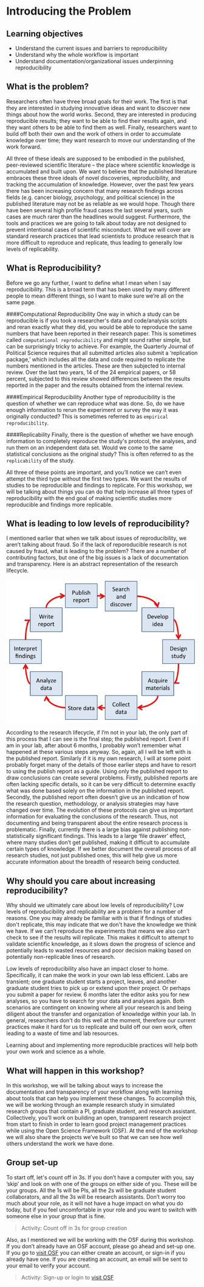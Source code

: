 # Introducing the Problem

## Learning objectives
* Understand the current issues and barriers to reproducibility
* Understand why the whole workflow is important
* Understand documentation/organizational issues underpinning reproducibility 

## What is the problem?

Researchers often have three broad goals for their work. The first is that they are interested in studying innovative ideas and want to discover new things about how the world works. Second, they are interested in producing reproducible results; they want to be able to find their results again, and they want others to be able to find them as well. Finally, researchers want to build off both their own and the work of others in order to accumulate knowledge over time; they want research to move our understanding of the work forward. 

All three of these ideals are supposed to be embodied in the published, peer-reviewed scientific literature – the place where scientific knowledge is accumulated and built upon. We want to believe that the published literature embraces these three ideals of novel discoveries, reproducibility, and tracking the accumulation of knowledge. However, over the past few years there has been increasing concern that many research findings across fields (e.g. cancer biology, psychology, and political science) in the published literature may not be as reliable as we would hope. Though there have been several high profile fraud cases the last several years, such cases are much rarer than the headlines would suggest. Furthermore, the tools and practices we are going to talk about today are not designed to prevent intentional cases of scientific misconduct. What we will cover are standard research practices that lead scientists to produce research that is more difficult to reproduce and replicate, thus leading to generally low levels of replicability. 


## What is Reproducibility?

Before we go any further, I want to define what I mean when I say reproducibility. This is a broad term that has been used by many different people to mean different things, so I want to make sure we’re all on the same page. 

####Computational Reproducibility
One way in which a study can be reproducible is if you took a researcher's data and code/analysis scripts and reran exactly what they did, you would be able to reproduce the same numbers that have been reported in their research paper. This is sometimes called `computational reproducibility` and might sound rather simple, but can be surprisingly tricky to achieve. For example, the Quarterly Journal of Political Science requires that all submitted articles also submit a ‘replication package,’ which includes all the data and code required to replicate the numbers mentioned in the articles. These are then subjected to internal review. Over the last two years, 14 of the 24 empirical papers, or 58 percent, subjected to this review showed differences between the results reported in the paper and the results obtained from the internal review.

####Empirical Reproducibility
Another type of reproducibility is the question of whether we can reproduce what was done. So, do we have enough information to rerun the experiment or survey the way it was originally conducted? This is sometimes referred to as `empirical reproducibility`.

####Replicability
Finally, there is the question of whether we have enough information to completely reproduce the study's protocol, the analyses, and run them on an independent data set. Would we come to the same statistical conclusions as the original study? This is often referred to as the `replicability` of the study.

All three of these points are important, and you’ll notice we can’t even attempt the third type without the first two types. We want the results of studies to be reproducible and findings to replicate. For this workshop, we will be talking about things you can do that help increase all three types of reproducibility with the end goal of making scientific studies more reproducible and findings more replicable.


## What is leading to low levels of reproducibility?

I mentioned earlier that when we talk about issues of reproducibility, we aren’t talking about fraud. So if the lack of reporoducible research is not caused by fraud, what is leading to the problem? There are a number of contributing factors, but one of the big issues is a lack of documentation and transparency. Here is an abstract representation of the research lifecycle. 

![research lifecycle](intro_figs/research_lifecycle.png)


According to the research lifecycle, if I’m not in your lab, the only part of this process that I can see is the final step; the published report. Even if I am in your lab, after about 6 months, I probably won’t remember what happened at these various steps anyway. So, again, all I will be left with is the published report. Similarly if it is my own research, I will at some point probably forget many of the details of those earlier steps and have to resort to using the publish report as a guide. Using only the published report to draw conclusions can create several problems. Firstly, published reports are often lacking specific details, so it can be very difficult to determine exactly what was done based solely on the information in the published report. Secondly, the published report often doesn’t give us an indication of how the research question, methodology, or analysis strategies may have changed over time. The evolution of these protocols can give us important information for evaluating the conclusions of the research. Thus, not documenting and being transparent about the entire research process is problematic. Finally, currently there is a large bias against publishing non-statistically significant findings. This leads to a large ‘file drawer’ effect, where many studies don’t get published, making it difficult to accumulate certain types of knowledge. If we better document the overall process of all research studies, not just published ones, this will help give us more accurate information about the breadth of research being conducted. 

## Why should you care about increasing reproducibility?

Why should we ultimately care about low levels of reproducibility? Low levels of reproducibility and replicability are a problem for a number of reasons. One you may already be familiar with is that if findings of studies don't replicate, this may indicate that we don't have the knowledge we think we have. If we can’t reproduce the experiments that means we also can't check to see if the results will replicate. This makes it difficult to attempt to validate scientific knowledge, as it slows down the progress of science and potentially leads to wasted resources and poor decision making based on potentially non-replicable lines of research.

Low levels of reproducibility also have an impact closer to home. Specifically, it can make the work in your own lab less efficient. Labs are transient; one graduate student starts a project, leaves, and another graduate student tries to pick up or extend upon their project. Or perhaps you submit a paper for review. 6 months later the editor asks you for new analyses, so you have to search for your data and analyses again. Both scenarios are contingent on knowing where all your research is and being diligent about the transfer and organization of knowledge within your lab. In general, researchers don't do this well at the moment, therefore our current practices make it hard for us to replicate and build off our own work, often leading to a waste of time and lab resources. 

Learning about and implementing more reproducible practices will help both your own work and science as a whole. 


## What will happen in this workshop?

In this workshop, we will be talking about ways to increase the documentation and transparency of your workflow along with learning about tools that can help you implement these changes. To accomplish this, we will be working through an example research study in simulated research groups that contain a PI, graduate student, and research assistant. Collectively, you’ll work on building an open, transparent research project from start to finish in order to learn good project management practices while using the Open Science Framework (OSF). At the end of the workshop we will also share the projects we’ve built so that we can see how well others understand the work we have done. 

## Group set-up
To start off, let's count off in 3s. If you don’t have a computer with you, say ’skip’ and look on with one of the groups on either side of you. These will be your groups. All the 1s will be PIs, all the 2s will be graduate student collaborators, and all the 3s will be research assistants. Don’t worry too much about your role, as it will not have a huge impact on what you do today, but if you feel uncomfortable in your role and you want to switch with someone else in your group that is fine.

> Activity: Count off in 3s for group creation

Also, as I mentioned we will be working with the OSF during this workshop. If you don’t already have an OSF account, please go ahead and set-up one. If you go to [visit OSF](https://osf.io) you can either create an account, or sign-in if you already have one. If you are creating an account, an email will be sent to your email to verify your account.

> Activity: Sign-up or login to [visit OSF](https://osf.io)



